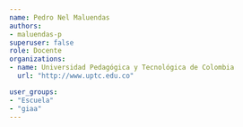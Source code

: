 ```yaml
---
name: Pedro Nel Maluendas
authors:
- maluendas-p
superuser: false
role: Docente 
organizations:
- name: Universidad Pedagógica y Tecnológica de Colombia
  url: "http://www.uptc.edu.co"

user_groups:
- "Escuela"
- "giaa"
---
```


